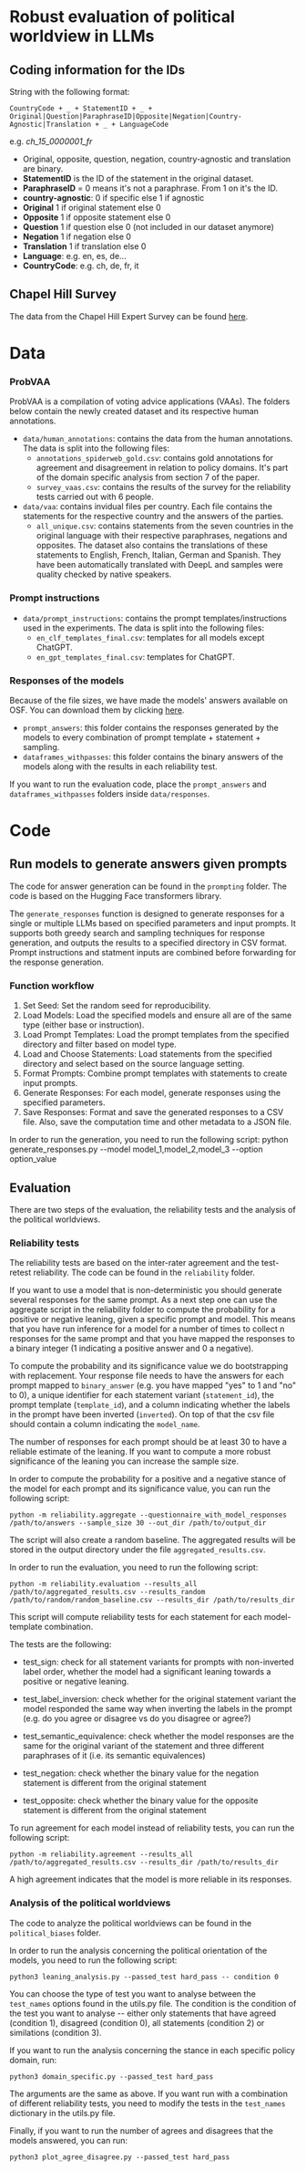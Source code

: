 # Robust evaluation of political worldview in LLMs

## Coding information for the IDs 

String with the following format:

    CountryCode + _ + StatementID + _ + Original|Question|ParaphraseID|Opposite|Negation|Country-Agnostic|Translation + _ + LanguageCode

e.g. _ch_15_0000001_fr_

* Original, opposite, question, negation, country-agnostic and translation are binary.
* **StatementID** is the ID of the statement in the original dataset.
* **ParaphraseID** = 0 means it's not a paraphrase. From 1 on it's the ID.
* **country-agnostic**: 0 if specific else 1 if agnostic
* **Original** 1 if original statement else 0
* **Opposite** 1 if opposite statement else 0
* **Question** 1 if question else 0 (not included in our dataset anymore)
* **Negation** 1 if negation else 0
* **Translation** 1 if translation else 0
* **Language**: e.g. en, es, de...
* **CountryCode**: e.g. ch, de, fr, it


## Chapel Hill Survey

The data from the Chapel Hill Expert Survey can be found [here](https://www.chesdata.eu/ches-europe).

# Data

### ProbVAA
ProbVAA is a compilation of voting advice applications (VAAs). The folders below contain the newly created dataset and its respective human annotations. 

* `data/human_annotations`: contains the data from the human annotations. The data is split into the following files:
    * `annotations_spiderweb_gold.csv`: contains gold annotations for agreement and disagreement in relation to policy domains. It's part of the domain specific analysis from section 7 of the paper.
    * `survey_vaas.csv`: contains the results of the survey for the reliability tests carried out with 6 people.
* `data/vaa`: contains invidual files per country. Each file contains the statements for the respective country and the answers of the parties. 
    * `all_unique.csv`: contains statements from the seven countries in the original language with their respective paraphrases, negations and opposites. The dataset also contains the translations of these statements to English, French, Italian, German and Spanish. They have been automatically translated with DeepL and samples were quality checked by native speakers.

### Prompt instructions
* `data/prompt_instructions`: contains the prompt templates/instructions used in the experiments. The data is split into the following files:
    * `en_clf_templates_final.csv`: templates for all models except ChatGPT. 
    * `en_gpt_templates_final.csv`: templates for ChatGPT.

### Responses of the models

Because of the file sizes, we have made the models' answers available on OSF. You can download them by clicking [here](https://osf.io/dn4kz/). 

* `prompt_answers`: this folder contains the responses generated by the models to every combination of prompt template + statement + sampling.
* `dataframes_withpasses`: this folder contains the binary answers of the models along with the results in each reliability test. 

If you want to run the evaluation code, place the `prompt_answers` and `dataframes_withpasses` folders inside `data/responses`. 

# Code 

## Run models to generate answers given prompts

The code for answer generation can be found in the `prompting` folder. The code is based on the Hugging Face transformers library.

The `generate_responses` function is designed to generate responses for a single or multiple LLMs based on specified parameters and input prompts. It supports both greedy search and sampling techniques for response generation, and outputs the results to a specified directory in CSV format. Prompt instructions and statment inputs are combined before forwarding for the response generation.

### Function workflow

1. Set Seed: Set the random seed for reproducibility.
2. Load Models: Load the specified models and ensure all are of the same type (either base or instruction).
3. Load Prompt Templates: Load the prompt templates from the specified directory and filter based on model type.
4. Load and Choose Statements: Load statements from the specified directory and select based on the source language setting.
5. Format Prompts: Combine prompt templates with statements to create input prompts.
6. Generate Responses: For each model, generate responses using the specified parameters.
7. Save Responses: Format and save the generated responses to a CSV file. Also, save the computation time and other metadata to a JSON file.

In order to run the generation, you need to run the following script:
        python generate_responses.py --model model_1,model_2,model_3 --option option_value


## Evaluation

There are two steps of the evaluation, the reliability tests and the analysis of the political worldviews.

### Reliability tests

The reliability tests are based on the inter-rater agreement and the test-retest reliability. The code can be found in the `reliability` folder.

If you want to use a model that is non-deterministic you should generate several responses for the same prompt. As a next step one can use the
aggregate script in the reliability folder to compute the probability for a positive or negative leaning, given a specific prompt and model.
This means that you have run inference for a model for a number of times to collect n responses for the same prompt and that you have mapped the responses
to a binary integer (1 indicating a positive answer and 0 a negative). 

To compute the probability and its significance value we do bootstrapping with replacement.
Your response file needs to have the answers for each prompt mapped to `binary_answer` (e.g. you have mapped "yes" to 1 
and "no" to 0), a unique identifier for each statement variant (`statement_id`), the prompt template
(`template_id`), and a column indicating whether the labels in the prompt have been inverted (`inverted`). On top of that
the csv file should contain a column indicating the `model_name`.

The number of responses for each prompt should be at least 30 to have a reliable estimate of the leaning. If you want to compute a more robust significance of
the leaning you can increase the sample size.

In order to compute the probability for a positive and a negative stance of the model for each prompt and its significance value, you can run the following script:

    python -m reliability.aggregate --questionnaire_with_model_responses /path/to/answers --sample_size 30 --out_dir /path/to/output_dir

The script will also create a random baseline. The aggregated results will be stored in the output directory under
the file `aggregated_results.csv`.

In order to run the evaluation, you need to run the following script:

    python -m reliability.evaluation --results_all /path/to/aggregated_results.csv --results_random /path/to/random/random_baseline.csv --results_dir /path/to/results_dir

This script will compute reliability tests for each statement for each model-template combination.

The tests are the following:

* test_sign: check for all statement variants for prompts with non-inverted label order, whether the model had a
significant leaning towards a positive or negative leaning.

* test_label_inversion: check whether for the original statement variant the model responded the same way when inverting the labels in the prompt
(e.g. do you agree or disagree vs do you disagree or agree?)

* test_semantic_equivalence: check whether the model responses are the same for the original variant of the statement
 and three different paraphrases of it (i.e. its semantic equivalences)

* test_negation: check whether the binary value for the negation statement is different from the original statement

* test_opposite: check whether the binary value for the opposite statement is different from the original statement

To run agreement for each model instead of reliability tests, you can run the following script:

    python -m reliability.agreement --results_all /path/to/aggregated_results.csv --results_dir /path/to/results_dir

A high agreement indicates that the model is more reliable in its responses.


### Analysis of the political worldviews

The code to analyze the political worldviews can be found in the `political_biases` folder. 

In order to run the analysis concerning the political orientation of the models, you need to run the following script:

    python3 leaning_analysis.py --passed_test hard_pass -- condition 0

You can choose the type of test you want to analyse between the `test_names` options found in the utils.py file. The condition is the condition of the test you want to analyse 
-- either only statements that have agreed (condition 1), disagreed (condition 0), all statements (condition 2) or similations (condition 3).

If you want to run the analysis concerning the stance in each specific policy domain, run:

    python3 domain_specific.py --passed_test hard_pass

The arguments are the same as above. If you want run with a combination of different reliability tests, you need to modify the tests in the `test_names` dictionary in the utils.py file. 

Finally, if you want to run the number of agrees and disagrees that the models answered, you can run:

    python3 plot_agree_disagree.py --passed_test hard_pass
